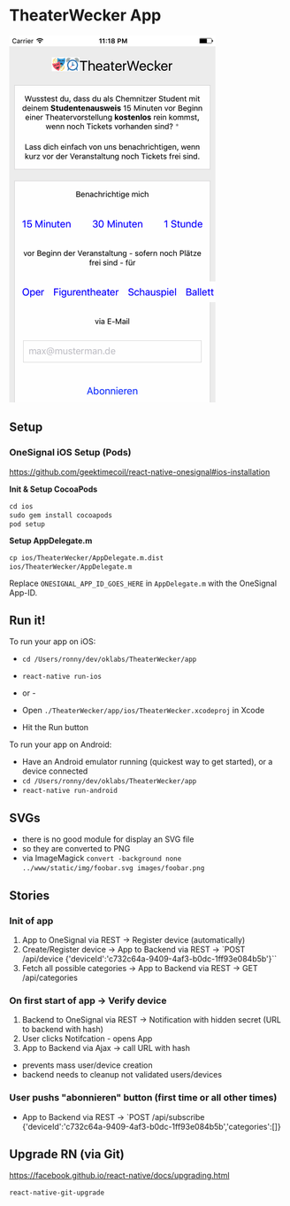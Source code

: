 # TheaterWecker App

![Screenshot iOS](screenshot-ios.png)
 
## Setup


### OneSignal iOS Setup (Pods)

https://github.com/geektimecoil/react-native-onesignal#ios-installation

**Init & Setup CocoaPods**

```
cd ios
sudo gem install cocoapods
pod setup
```

**Setup AppDelegate.m**

```
cp ios/TheaterWecker/AppDelegate.m.dist ios/TheaterWecker/AppDelegate.m
```

Replace `ONESIGNAL_APP_ID_GOES_HERE` in `AppDelegate.m` with the OneSignal App-ID.


## Run it!

To run your app on iOS:
- `cd /Users/ronny/dev/oklabs/TheaterWecker/app`
- `react-native run-ios`

- or -

- Open `./TheaterWecker/app/ios/TheaterWecker.xcodeproj` in Xcode
- Hit the Run button

To run your app on Android:

- Have an Android emulator running (quickest way to get started), or a device connected
- `cd /Users/ronny/dev/oklabs/TheaterWecker/app`
- `react-native run-android`

## SVGs

- there is no good module for display an SVG file
- so they are converted to PNG
- via ImageMagick `convert -background none ../www/static/img/foobar.svg images/foobar.png`


## Stories

### Init of app

1. App to OneSignal via REST -> Register device (automatically)
2. Create/Register device -> App to Backend via REST -> `POST /api/device {'deviceId':'c732c64a-9409-4af3-b0dc-1ff93e084b5b'}``
3. Fetch all possible categories -> App to Backend via REST -> GET /api/categories

### On first start of app -> Verify device

1. Backend to OneSignal via REST -> Notification with hidden secret (URL to backend with hash)
2. User clicks Notifcation - opens App
3. App to Backend via Ajax -> call URL with hash

- prevents mass user/device creation
- backend needs to cleanup not validated users/devices

### User pushs "abonnieren" button (first time or all other times)

- App to Backend via REST ->  `POST /api/subscribe {'deviceId':'c732c64a-9409-4af3-b0dc-1ff93e084b5b','categories':[]}


## Upgrade RN (via Git)

https://facebook.github.io/react-native/docs/upgrading.html

```
react-native-git-upgrade
```
